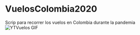 # VuelosColombia2020
 Scrip para recorrer los vuelos en Colombia durante la pandemia
![YTVuelos GIF](https://github.com/onfevs/VuelosColombia2020/blob/main/YTVuelos.gif?raw=true)

 
